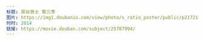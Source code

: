 ```yaml
---
标题: 屌丝男士 第三季
图片: https://img1.doubanio.com/view/photo/s_ratio_poster/public/p2172100420.jpg
时时: 2014
链接: https://movie.douban.com/subject/25787994/
---
```

